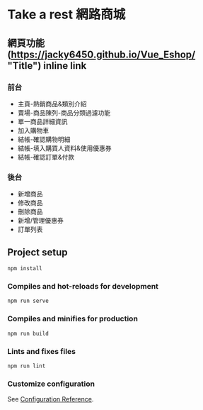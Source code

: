 # Take a rest 網路商城
## 網頁功能 (https://jacky6450.github.io/Vue_Eshop/ "Title") inline link
### 前台
* 主頁-熱銷商品&類別介紹
* 賣場-商品陳列-商品分類過濾功能
* 單一商品詳細資訊
* 加入購物車
* 結帳-確認購物明細
* 結帳-填入購買人資料&使用優惠券
* 結帳-確認訂單&付款
### 後台
* 新增商品
* 修改商品
* 刪除商品
* 新增/管理優惠券
* 訂單列表
## Project setup
```
npm install
```

### Compiles and hot-reloads for development
```
npm run serve
```

### Compiles and minifies for production
```
npm run build
```

### Lints and fixes files
```
npm run lint
```

### Customize configuration
See [Configuration Reference](https://cli.vuejs.org/config/).
